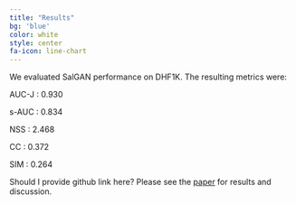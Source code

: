 ```yaml
---
title: "Results"
bg: 'blue'
color: white
style: center
fa-icon: line-chart
---
```


We evaluated SalGAN performance on DHF1K. The resulting metrics were:

AUC-J : 0.930

s-AUC : 0.834

NSS   : 2.468

CC    : 0.372

SIM   : 0.264

Should I provide github link here?
Please see the [paper](https://github.com/imatge-upc/skiprnn-2017-telecombcn/raw/master/paper.pdf) for results and discussion.
